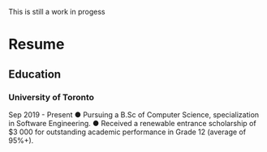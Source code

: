 <html>
  
<body>
  <title> Leo Wang </title>
  <p> This is still a work in progess </p>

  <h1>Resume</h1>

  <h2> Education </h2>

  <h3>University of Toronto</h3>
  <p>
    Sep 2019 - Present
    ● Pursuing a B.Sc of Computer Science, specialization in Software Engineering.
    ● Received a renewable entrance scholarship of $3 000 for outstanding academic
    performance in Grade 12 (average of 95%+).
  </p>


</body>

</html>
